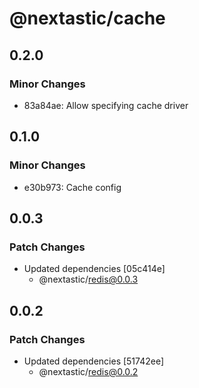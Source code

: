 # @nextastic/cache

## 0.2.0

### Minor Changes

- 83a84ae: Allow specifying cache driver

## 0.1.0

### Minor Changes

- e30b973: Cache config

## 0.0.3

### Patch Changes

- Updated dependencies [05c414e]
  - @nextastic/redis@0.0.3

## 0.0.2

### Patch Changes

- Updated dependencies [51742ee]
  - @nextastic/redis@0.0.2
